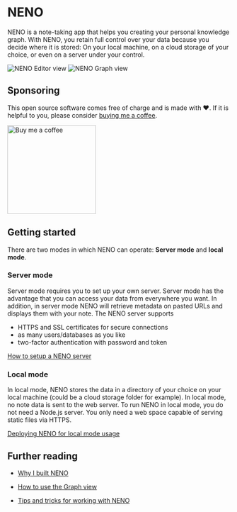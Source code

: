 # NENO

NENO is a note-taking app that helps you creating your personal knowledge graph. With NENO, you retain full control over your data because you decide where it is stored: On your local machine, on a cloud storage of your choice, or even on a server under your control.

![NENO Editor view](./docs/img/editor%20view.png)
![NENO Graph view](./docs/img/graph%20view.png)

## Sponsoring

This open source software comes free of charge and is made with ❤️. If it is helpful to you, please consider [buying me a coffee](https://www.buymeacoffee.com/szimr).

[<img src="./docs/img/bmac%20button.png" alt="Buy me a coffee" width="200"/>](https://www.buymeacoffee.com/szimr)

## Getting started

There are two modes in which NENO can operate: **Server mode** and
**local mode**.

### Server mode

Server mode requires you to set up your own server.
Server mode has the advantage that you can access your data from everywhere you
want. In addition, in server mode NENO will retrieve metadata on pasted URLs
and displays them with your note.
The NENO server supports
* HTTPS and SSL certificates for secure connections
* as many users/databases as you like
* two-factor authentication with password and token

[How to setup a NENO server](./docs/SettingUpNENOServer.md)

### Local mode

In local mode, NENO stores the data in a directory of your choice on your
local machine (could be a cloud storage folder for example).
In local mode, no note data is sent to the web server.
To run NENO in local mode, you do not need a Node.js server. You only need a
web space capable of serving static files via HTTPS.

[Deploying NENO for local mode usage](./docs/DeployNENOLocalMode.md)


## Further reading

* [Why I built NENO](https://webaudiotech.com/2021/02/13/serendipity-and-the-most-detailed-map-of-my-knowledge-that-ever-existed/)

* [How to use the Graph view](./docs/GraphViewManual.md)

* [Tips and tricks for working with NENO](./docs/TipsAndTricks.md)
